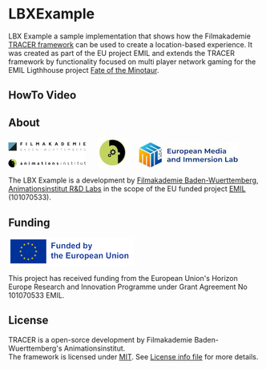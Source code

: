 # LBXExample
LBX Example a sample implementation that shows how the Filmakademie [TRACER framework](https://github.com/FilmakademieRnd/TRACER) can be used to create a location-based experience. It was created as part of the EU project EMIL and extends the TRACER framework by functionality focused on multi player network gaming for the EMIL Ligthhouse project [Fate of the Minotaur](https://emil-xr.eu/lighthouse-projects/fabw-location-based-xr/).

## HowTo Video


## About

![](/doc/img/FA_AI_Logo.png) &nbsp;&nbsp;&nbsp;&nbsp;
![](/doc/img/logo_rnd.jpg) &nbsp;&nbsp;&nbsp;&nbsp;
![](/doc/img/EMIL_Logo.jpg)

The LBX Example is a development by [Filmakademie Baden-Wuerttemberg](https://filmakademie.de/), [Animationsinstitut R&D Labs](http://research.animationsinstitut.de/) in the scope of the EU funded project [EMIL](https://emil-xr.eu/) (101070533).

## Funding

![Animationsinstitut R&D](doc/img/EN_FundedbytheEU_RGB_POS_rs.png)

This project has received funding from the European Union's Horizon Europe Research and Innovation Programme under Grant Agreement No 101070533 EMIL.

## License
TRACER is a open-sorce development by Filmakademie Baden-Wuerttemberg's Animationsinstitut.  
The framework is licensed under [MIT](LICENSE.txt). See [License info file](LICENSE_Info.txt) for more details.
